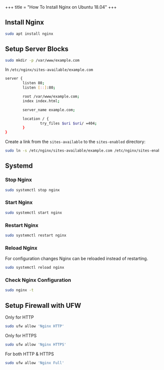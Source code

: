 +++
title = "How To Install Nginx on Ubuntu 18.04"
+++

## Install Nginx

```bash
sudo apt install nginx
```

## Setup Server Blocks

```bash
sudo mkdir -p /var/www/example.com
```

In `/etc/nginx/sites-available/example.com`

```bash
server {
        listen 80;
        listen [::]:80;

        root /var/www/example.com;
        index index.html;

        server_name example.com;

        location / {
                try_files $uri $uri/ =404;
        }
}
```

Create a link from the `sites-available` to the `sites-enabled` directory:

```bash
sudo ln -s /etc/nginx/sites-available/example.com /etc/nginx/sites-enabled/
```

## Systemd

### Stop Nginx

```bash
sudo systemctl stop nginx
```

### Start Nginx

```bash
sudo systemctl start nginx
```

### Restart Nginx

```bash
sudo systemctl restart nginx
```

### Reload Nginx

For configuration changes Nginx can be reloaded instead of restarting.

```bash
sudo systemctl reload nginx
```

### Check Nginx Configuration

```bash
sudo nginx -t
```

## Setup Firewall with UFW

Only for HTTP

```bash
sudo ufw allow 'Nginx HTTP'
```

Only for HTTPS

```bash
sudo ufw allow 'Nginx HTTPS'
```

For both HTTP & HTTPS

```bash
sudo ufw allow 'Nginx Full'
```

